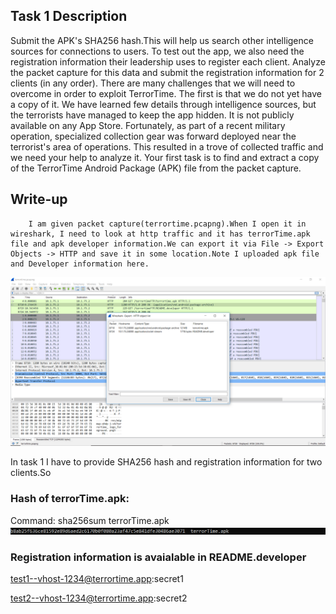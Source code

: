 ## Task 1 Description
Submit the APK's SHA256 hash.This will help us search other intelligence sources for connections to users. To test out the app, we also need the registration information their leadership uses to register each client. Analyze the packet capture for this data and submit the registration information for 2 clients (in any order).
There are many challenges that we will need to overcome in order to exploit TerrorTime. The first is that we do not yet have a copy of it. We have learned few details through intelligence sources, but the terrorists have managed to keep the app hidden. It is not publicly available on any App Store. Fortunately, as part of a recent military operation, specialized collection gear was forward deployed near the terrorist's area of operations. This resulted in a trove of collected traffic and we need your help to analyze it. Your first task is to find and extract a copy of the TerrorTime Android Package (APK) file from the packet capture. 


## Write-up
        I am given packet capture(terrortime.pcapng).When I open it in wireshark, I need to look at http traffic and it has terrorTime.apk file and apk developer information.We can export it via File -> Export Objects -> HTTP and save it in some location.Note I uploaded apk file and Developer information here.
![](https://github.com/TheLeopardsH/NSACodebreakerchallenge19/blob/master/Task1/terrorTimewireshark.PNG)
        
In task 1  I have to provide  SHA256 hash and registration information for two clients.So

### Hash of terrorTime.apk:

Command: sha256sum terrorTime.apk
![](https://github.com/TheLeopardsH/NSACodebreakerchallenge19/blob/master/Task1/sha3hash.PNG)

### Registration information is avaialable in README.developer
test1--vhost-1234@terrortime.app:secret1

test2--vhost-1234@terrortime.app:secret2
